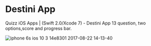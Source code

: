 # Destini App
 Quizz iOS Apps  |  (Swift 2.0/Xcode 7) - Destini App
 13 question, two options,score and progress bar.

![iphone 6s ios 10 3 14e8301 2017-08-22 14-13-40](https://user-images.githubusercontent.com/22058036/29556906-f58e4a90-8744-11e7-90ca-46eb71d58da1.png)





